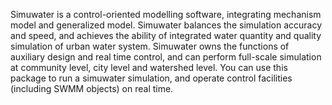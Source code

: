 Simuwater is a control-oriented modelling software, integrating mechanism model and generalized model. Simuwater balances the simulation accuracy and speed, and achieves the ability of integrated water quantity and quality simulation of  urban water system. Simuwater owns the functions of auxiliary design and real time control, and can perform full-scale simulation at community level, city level and watershed level.
You can use this package to run a simuwater simulation, and operate control facilities (including SWMM objects) on real time.